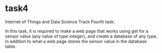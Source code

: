 # task4


Internet of Things and Data Science Track
Fourth task:

In this task, it is required to make a web page that works using get for a sensor value (any value of type integer), and create a database of any type, in addition to what a web page stores the sensor value in the database table.
